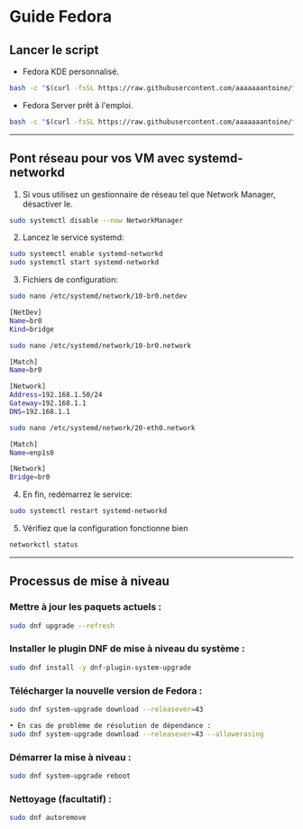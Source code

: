# Guide Fedora

## Lancer le script

* Fedora KDE personnalisé.
```sh
bash -c "$(curl -fsSL https://raw.githubusercontent.com/aaaaaaantoine/fedora-post-install/main/kde.sh)" 
```

* Fedora Server prêt à l'emploi.
```sh
bash -c "$(curl -fsSL https://raw.githubusercontent.com/aaaaaaantoine/fedora-post-install/main/server.sh)" 
```

---

## Pont réseau pour vos VM avec systemd-networkd
1) Si vous utilisez un gestionnaire de réseau tel que Network Manager, désactiver le.
```sh
sudo systemctl disable --now NetworkManager
```

2) Lancez le service systemd:
```sh
sudo systemctl enable systemd-networkd
sudo systemctl start systemd-networkd
```

3) Fichiers de configuration:

```sh
sudo nano /etc/systemd/network/10-br0.netdev
```
```sh
[NetDev]
Name=br0
Kind=bridge
```
```sh
sudo nano /etc/systemd/network/10-br0.network
```
```sh
[Match]
Name=br0

[Network]
Address=192.168.1.50/24
Gateway=192.168.1.1
DNS=192.168.1.1
```

```sh
sudo nano /etc/systemd/network/20-eth0.network
```

```sh
[Match]
Name=enp1s0

[Network]
Bridge=br0
```

4) En fin, redémarrez le service:

```sh
sudo systemctl restart systemd-networkd
```

5) Vérifiez que la configuration fonctionne bien
```sh
networkctl status
```

---

## Processus de mise à niveau

### Mettre à jour les paquets actuels :
```sh
sudo dnf upgrade --refresh
```

### Installer le plugin DNF de mise à niveau du système : 
```sh
sudo dnf install -y dnf-plugin-system-upgrade
```

### Télécharger la nouvelle version de Fedora :
```sh
sudo dnf system-upgrade download --releasever=43

• En cas de problème de résolution de dépendance :
sudo dnf system-upgrade download --releasever=43 --allowerasing
```


### Démarrer la mise à niveau :
```sh
sudo dnf system-upgrade reboot
```


### Nettoyage (facultatif) :
```sh
sudo dnf autoremove
```
